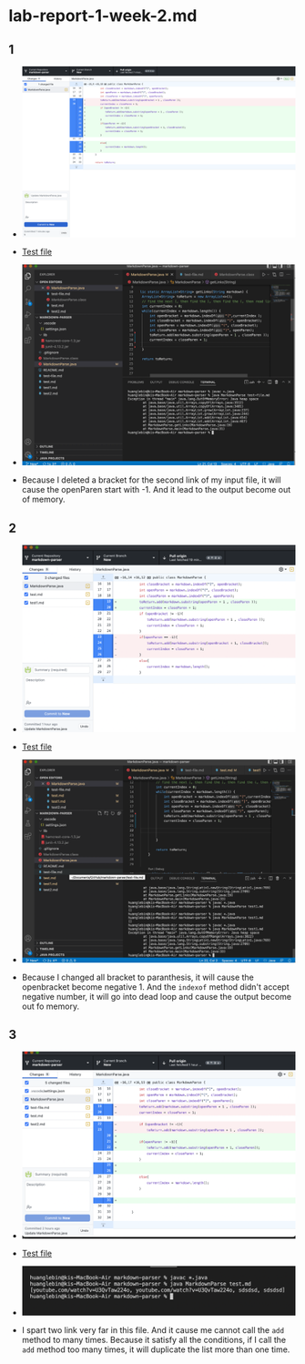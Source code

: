 # lab-report-1-week-2.md
## 1
* ![Image](lab3-picture1.png)
* [Test file](https://github.com/LebinHuang/markdown-parser/blob/New/test-file.md)

* ![Image](lab3-picture2.png)

* Because I deleted a bracket for the second link of my input file, it will cause the openParen start with -1. And it lead to the output become out of memory.

## 2

* ![Image](lab3-picture3.png)
* [Test file](https://github.com/LebinHuang/markdown-parser/blob/New/test1.md)

* ![Image](lab3-picture4.png)

* Because I changed all bracket to paranthesis, it will cause the openbracket become negative 1. And the ```indexof``` method didn't accept negative number, it will go into dead loop and cause the output become out fo memory.

## 3

* ![Image](lab3-picture5.png)
* [Test file](https://github.com/LebinHuang/markdown-parser/blob/New/test.md)

* ![Image](lab3-picture6.png)

*  I spart two link very far in this file. And it cause me cannot call the ```add``` method to many times. Because it satisfy all the conditions, if I call the ```add``` method too many times, it will duplicate the list more than one time.